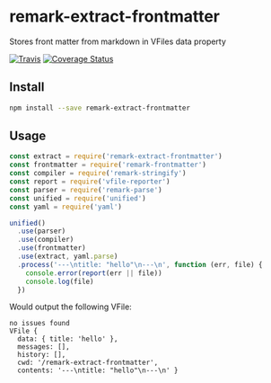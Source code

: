 # remark-extract-frontmatter

Stores front matter from markdown in VFiles data property

[![Travis](https://img.shields.io/travis/mrzmmr/remark-extract-frontmatter.svg)](https://travis-ci.org/mrzmmr/remark-extract-frontmatter)
[![Coverage
Status](https://coveralls.io/repos/github/mrzmmr/remark-extract-frontmatter/badge.svg?branch=master)](https://coveralls.io/github/mrzmmr/remark-extract-frontmatter?branch=master)

## Install

```sh
npm install --save remark-extract-frontmatter
```

## Usage

```js
const extract = require('remark-extract-frontmatter')
const frontmatter = require('remark-frontmatter')
const compiler = require('remark-stringify')
const report = require('vfile-reporter')
const parser = require('remark-parse')
const unified = require('unified')
const yaml = require('yaml')

unified()
  .use(parser)
  .use(compiler)
  .use(frontmatter)
  .use(extract, yaml.parse)
  .process('---\ntitle: "hello"\n---\n', function (err, file) {
    console.error(report(err || file))
    console.log(file)
  })
```

Would output the following VFile:

```
no issues found
VFile {
  data: { title: 'hello' },
  messages: [],
  history: [],
  cwd: '/remark-extract-frontmatter',
  contents: '---\ntitle: "hello"\n---\n' }
```
